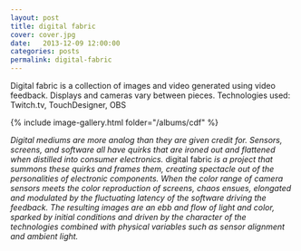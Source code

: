 ```yaml
---
layout: post
title: digital fabric
cover: cover.jpg
date:   2013-12-09 12:00:00
categories: posts
permalink: digital-fabric
---
```


Digital fabric is a collection of images and video generated using video feedback. Displays and cameras vary between pieces. Technologies used: Twitch.tv, TouchDesigner, OBS

{% include image-gallery.html folder="/albums/cdf" %}

_Digital mediums are more analog than they are given credit for. Sensors, screens, and software all have quirks that are ironed out and flattened when distilled into consumer electronics._ digital fabric _is a project that summons these quirks and frames them, creating spectacle out of the personalities of electronic components. When the color range of camera sensors meets the color reproduction of screens, chaos ensues, elongated and modulated by the fluctuating latency of the software driving the feedback. The resulting images are an ebb and flow of light and color, sparked by initial conditions and driven by the character of the technologies combined with physical variables such as sensor alignment and ambient light._
